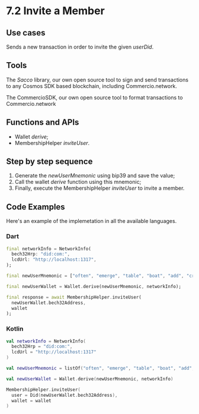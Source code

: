 # 7.2 Invite a Member

## Use cases
Sends a new transaction in order to invite the given _userDid_.

## Tools
The _Sacco_ library, our own open source tool to sign and send transactions to any Cosmos SDK based blockchain, including Commercio.network.

The CommercioSDK, our own open source tool to format transactions to Commercio.network

## Functions and APIs
- Wallet _derive_;
- MembershipHelper _inviteUser_.

## Step by step sequence
1. Generate the _newUserMnemonic_ using bip39 and save the value;
2. Call the wallet _derive_ function using this mnemonic;
3. Finally, execute the MembershipHelper _inviteUser_ to invite a member.

## Code Examples
Here's an example of the implemetation in all the available languages.

### Dart
```dart
final networkInfo = NetworkInfo(
  bech32Hrp: "did:com:",
  lcdUrl: "http://localhost:1317",
);

final newUserMnemonic = ["often", "emerge", "table", "boat", "add", "crowd", "obtain", "creek", "skill", "flat", "master", "gift", "provide", "peasant", "famous", "blur", "flight", "lady", "elephant", "twenty", "join", "depth", "laptop", "arrest"];

final newUserWallet = Wallet.derive(newUserMnemonic, networkInfo);

final response = await MembershipHelper.inviteUser(
  newUserWallet.bech32Address, 
  wallet
);
```

### Kotlin
```kotlin
val networkInfo = NetworkInfo(
  bech32Hrp = "did:com:", 
  lcdUrl = "http://localhost:1317"
)

val newUserMnemonic = listOf("often", "emerge", "table", "boat", "add", "crowd", "obtain", "creek", "skill", "flat", "master", "gift", "provide", "peasant", "famous", "blur", "flight", "lady", "elephant", "twenty", "join", "depth", "laptop", "arrest")

val newUserWallet = Wallet.derive(newUserMnemonic, networkInfo)

MembershipHelper.inviteUser(
  user = Did(newUserWallet.bech32Address), 
  wallet = wallet
)
```
